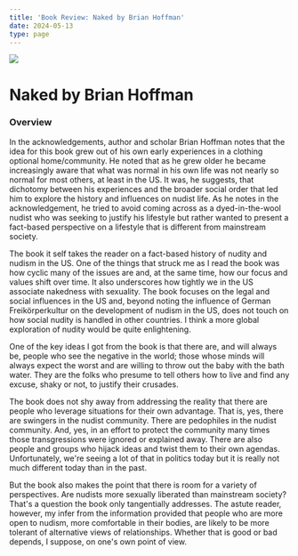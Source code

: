 ```yaml
---
title: 'Book Review: Naked by Brian Hoffman'
date: 2024-05-13
type: page
---
```

![](http://books.google.com/books/content?id=spwHCAAAQBAJ&printsec=frontcover&img=1&zoom=1&edge=curl&source=gbs_api)

# Naked by Brian Hoffman

### Overview

In the acknowledgements, author and scholar Brian Hoffman notes that the idea for this book grew out of his own early experiences in a clothing optional home/community. He noted that as he grew older he became increasingly aware that what was normal in his own life was not nearly so normal for most others, at least in the US.  It was, he suggests, that dichotomy between his experiences and the broader social order that led him to explore the history and influences on nudist life. As he notes in the acknowledgement, he tried to avoid coming across as a dyed-in-the-wool nudist who was seeking to justify his lifestyle but rather wanted to present a fact-based perspective on a lifestyle that is different from mainstream society.

The book it self takes the reader on a fact-based history of nudity and nudism in the US.  One of the things that struck me as I read the book was how cyclic many of the issues are and, at the same time, how our focus and values shift over time.  It also underscores how tightly we in the US associate nakedness with sexuality.  The book focuses on the legal and social influences in the US and, beyond noting the influence of German Freikörperkultur on  the development of nudism in the US, does not touch on how social nudity is handled in other countries.  I think a more global exploration of nudity would be quite enlightening.

One of the key ideas I got from the book is that there are, and will always be, people who see the negative in the world; those whose minds will always expect the worst and are willing to throw out the baby with the bath water. They are the folks who presume to tell others how to live and find any excuse, shaky or not, to justify their crusades.  

The book does not shy away from addressing the reality that there are people who leverage situations for their own advantage.  That is, yes, there are swingers in the nudist community.  There are pedophiles in the nudist community. And, yes, in an effort to protect the community many times those transgressions were ignored or explained away.  There are also people and groups who hijack ideas and twist them to their own agendas.  Unfortunately, we're seeing a lot of that in politics today but it is really not much different today than in the past.

But the book also makes the point that there is room for a variety of perspectives.  Are nudists more sexually liberated than mainstream society?  That's a question the book only tangentially addresses.  The astute reader, however, my infer from the information provided that people who are more open to nudism, more comfortable in their bodies, are likely to be more tolerant of alternative views of relationships.  Whether that is good or bad depends, I suppose, on one's own point of view.
